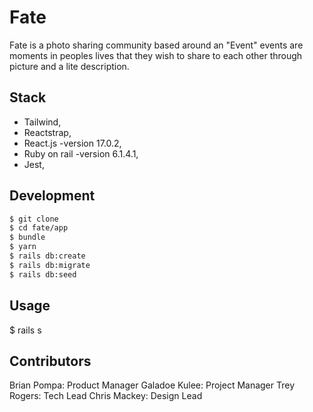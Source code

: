 


# Fate

Fate is a photo sharing community based around an "Event" events are moments in peoples lives that they wish to share to each other through picture and a lite description.

## Stack

- Tailwind,
- Reactstrap,
- React.js -version 17.0.2,
- Ruby on rail -version 6.1.4.1,
- Jest,

## Development

```bash
$ git clone
$ cd fate/app
$ bundle
$ yarn
$ rails db:create
$ rails db:migrate
$ rails db:seed
```

## Usage

$ rails s


## Contributors
Brian Pompa: Product Manager
Galadoe Kulee: Project Manager
Trey Rogers: Tech Lead
Chris Mackey: Design Lead
